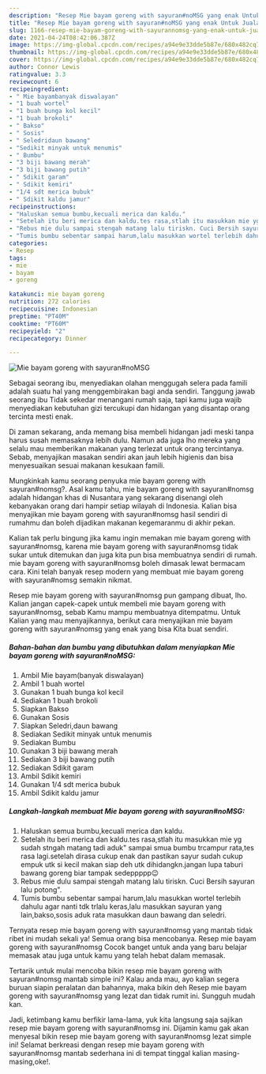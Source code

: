 ```yaml
---
description: "Resep Mie bayam goreng with sayuran#noMSG yang enak Untuk Jualan"
title: "Resep Mie bayam goreng with sayuran#noMSG yang enak Untuk Jualan"
slug: 1166-resep-mie-bayam-goreng-with-sayurannomsg-yang-enak-untuk-jualan
date: 2021-04-24T08:42:06.387Z
image: https://img-global.cpcdn.com/recipes/a94e9e33dde5b87e/680x482cq70/mie-bayam-goreng-with-sayurannomsg-foto-resep-utama.jpg
thumbnail: https://img-global.cpcdn.com/recipes/a94e9e33dde5b87e/680x482cq70/mie-bayam-goreng-with-sayurannomsg-foto-resep-utama.jpg
cover: https://img-global.cpcdn.com/recipes/a94e9e33dde5b87e/680x482cq70/mie-bayam-goreng-with-sayurannomsg-foto-resep-utama.jpg
author: Connor Lewis
ratingvalue: 3.3
reviewcount: 6
recipeingredient:
- " Mie bayambanyak diswalayan"
- "1 buah wortel"
- "1 buah bunga kol kecil"
- "1 buah brokoli"
- " Bakso"
- " Sosis"
- " Seledridaun bawang"
- "Sedikit minyak untuk menumis"
- " Bumbu"
- "3 biji bawang merah"
- "3 biji bawang putih"
- " Sdikit garam"
- " Sdikit kemiri"
- "1/4 sdt merica bubuk"
- " Sdikit kaldu jamur"
recipeinstructions:
- "Haluskan semua bumbu,kecuali merica dan kaldu."
- "Setelah itu beri merica dan kaldu.tes rasa,stlah itu masukkan mie yg sudah stngah matang tadi aduk&#34; sampai smua bumbu trcampur rata,tes rasa lagi.setelah dirasa cukup enak dan pastikan sayur sudah cukup empuk utk si kecil makan siap deh utk dihidangkn.jangan lupa taburi bawang goreng biar tampak sedeppppp😉"
- "Rebus mie dulu sampai stengah matang lalu tiriskn. Cuci Bersih sayuran lalu potong&#34;."
- "Tumis bumbu sebentar sampai harum,lalu masukkan wortel terlebih dahulu agar nanti tdk trlalu keras,lalu masukkan sayuran yang lain,bakso,sosis aduk rata masukkan daun bawang dan seledri."
categories:
- Resep
tags:
- mie
- bayam
- goreng

katakunci: mie bayam goreng 
nutrition: 272 calories
recipecuisine: Indonesian
preptime: "PT40M"
cooktime: "PT60M"
recipeyield: "2"
recipecategory: Dinner

---
```



![Mie bayam goreng with sayuran#noMSG](https://img-global.cpcdn.com/recipes/a94e9e33dde5b87e/680x482cq70/mie-bayam-goreng-with-sayurannomsg-foto-resep-utama.jpg)

Sebagai seorang ibu, menyediakan olahan menggugah selera pada famili adalah suatu hal yang menggembirakan bagi anda sendiri. Tanggung jawab seorang ibu Tidak sekedar menangani rumah saja, tapi kamu juga wajib menyediakan kebutuhan gizi tercukupi dan hidangan yang disantap orang tercinta mesti enak.

Di zaman  sekarang, anda memang bisa membeli hidangan jadi meski tanpa harus susah memasaknya lebih dulu. Namun ada juga lho mereka yang selalu mau memberikan makanan yang terlezat untuk orang tercintanya. Sebab, menyajikan masakan sendiri akan jauh lebih higienis dan bisa menyesuaikan sesuai makanan kesukaan famili. 



Mungkinkah kamu seorang penyuka mie bayam goreng with sayuran#nomsg?. Asal kamu tahu, mie bayam goreng with sayuran#nomsg adalah hidangan khas di Nusantara yang sekarang disenangi oleh kebanyakan orang dari hampir setiap wilayah di Indonesia. Kalian bisa menyajikan mie bayam goreng with sayuran#nomsg hasil sendiri di rumahmu dan boleh dijadikan makanan kegemaranmu di akhir pekan.

Kalian tak perlu bingung jika kamu ingin memakan mie bayam goreng with sayuran#nomsg, karena mie bayam goreng with sayuran#nomsg tidak sukar untuk ditemukan dan juga kita pun bisa membuatnya sendiri di rumah. mie bayam goreng with sayuran#nomsg boleh dimasak lewat bermacam cara. Kini telah banyak resep modern yang membuat mie bayam goreng with sayuran#nomsg semakin nikmat.

Resep mie bayam goreng with sayuran#nomsg pun gampang dibuat, lho. Kalian jangan capek-capek untuk membeli mie bayam goreng with sayuran#nomsg, sebab Kamu mampu membuatnya ditempatmu. Untuk Kalian yang mau menyajikannya, berikut cara menyajikan mie bayam goreng with sayuran#nomsg yang enak yang bisa Kita buat sendiri.

<!--inarticleads1-->

##### Bahan-bahan dan bumbu yang dibutuhkan dalam menyiapkan Mie bayam goreng with sayuran#noMSG:

1. Ambil  Mie bayam(banyak diswalayan)
1. Ambil 1 buah wortel
1. Gunakan 1 buah bunga kol kecil
1. Sediakan 1 buah brokoli
1. Siapkan  Bakso
1. Gunakan  Sosis
1. Siapkan  Seledri,daun bawang
1. Sediakan Sedikit minyak untuk menumis
1. Sediakan  Bumbu
1. Gunakan 3 biji bawang merah
1. Sediakan 3 biji bawang putih
1. Sediakan  Sdikit garam
1. Ambil  Sdikit kemiri
1. Gunakan 1/4 sdt merica bubuk
1. Ambil  Sdikit kaldu jamur




<!--inarticleads2-->

##### Langkah-langkah membuat Mie bayam goreng with sayuran#noMSG:

1. Haluskan semua bumbu,kecuali merica dan kaldu.
1. Setelah itu beri merica dan kaldu.tes rasa,stlah itu masukkan mie yg sudah stngah matang tadi aduk&#34; sampai smua bumbu trcampur rata,tes rasa lagi.setelah dirasa cukup enak dan pastikan sayur sudah cukup empuk utk si kecil makan siap deh utk dihidangkn.jangan lupa taburi bawang goreng biar tampak sedeppppp😉
1. Rebus mie dulu sampai stengah matang lalu tiriskn. Cuci Bersih sayuran lalu potong&#34;.
1. Tumis bumbu sebentar sampai harum,lalu masukkan wortel terlebih dahulu agar nanti tdk trlalu keras,lalu masukkan sayuran yang lain,bakso,sosis aduk rata masukkan daun bawang dan seledri.




Ternyata resep mie bayam goreng with sayuran#nomsg yang mantab tidak ribet ini mudah sekali ya! Semua orang bisa mencobanya. Resep mie bayam goreng with sayuran#nomsg Cocok banget untuk anda yang baru belajar memasak atau juga untuk kamu yang telah hebat dalam memasak.

Tertarik untuk mulai mencoba bikin resep mie bayam goreng with sayuran#nomsg mantab simple ini? Kalau anda mau, ayo kalian segera buruan siapin peralatan dan bahannya, maka bikin deh Resep mie bayam goreng with sayuran#nomsg yang lezat dan tidak rumit ini. Sungguh mudah kan. 

Jadi, ketimbang kamu berfikir lama-lama, yuk kita langsung saja sajikan resep mie bayam goreng with sayuran#nomsg ini. Dijamin kamu gak akan menyesal bikin resep mie bayam goreng with sayuran#nomsg lezat simple ini! Selamat berkreasi dengan resep mie bayam goreng with sayuran#nomsg mantab sederhana ini di tempat tinggal kalian masing-masing,oke!.

